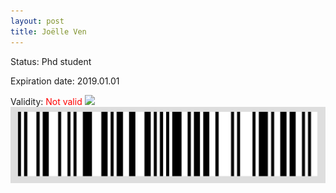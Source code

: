 ```yaml
---
layout: post
title: Joëlle Ven
---
```


Status: Phd student

Expiration date: 2019.01.01

Validity: <font color="red"> Not valid</font> 
![](/members/img/Joëlle_Ven.png)
![](/members/img/bar.png)
